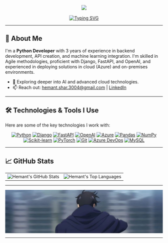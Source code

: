 <p align="center">
  <img src="https://capsule-render.vercel.app/api?type=waving&height=150&section=header&text=Hi%20there%20👋%20I'm%20Hemant&fontSize=40&fontColor=ffffff&desc=&descAlign=50&descAlignY=70&descSize=18&animation=fadeIn&color=0f0f0f" />
</p>

<p align="center">
  <a href="#">
    <img src="https://readme-typing-svg.herokuapp.com?lines=Python%20Developer;AI%20Enthusiast;Cloud%20Explorer&center=true&width=500&height=50&color=ffffff&vCenter=true&size=20&pause=1000&duration=2000" alt="Typing SVG" />
  </a>
</p>

---

## 🚀 About Me
I'm a **Python Developer** with 3 years of experience in backend development, API creation, and machine learning integration. I'm skilled in Agile methodologies, proficient with Django, FastAPI, and OpenAI, and experienced in deploying solutions in cloud (Azure) and on-premises environments.

- 🌱 Exploring deeper into AI and advanced cloud technologies.
- 📫 Reach out: <a href="mailto:hemant.shar.3004@gmail.com">hemant.shar.3004@gmail.com</a> | [LinkedIn](https://www.linkedin.com/in/hemuush/)

---

## 🛠️ Technologies & Tools I Use
Here are some of the key technologies I work with:

<p align="center">
  <a href="https://www.python.org" target="_blank" rel="noopener noreferrer"><img src="https://img.shields.io/badge/Python-3776AB?style=for-the-badge&logo=python&logoColor=white" alt="Python"/></a>
  <a href="https://www.djangoproject.com/" target="_blank" rel="noopener noreferrer"><img src="https://img.shields.io/badge/Django-092E20?style=for-the-badge&logo=django&logoColor=white" alt="Django"/></a>
  <a href="https://fastapi.tiangolo.com/" target="_blank" rel="noopener noreferrer"><img src="https://img.shields.io/badge/FastAPI-009688?style=for-the-badge&logo=fastapi&logoColor=white" alt="FastAPI"/></a>
  <a href="https://openai.com/" target="_blank" rel="noopener noreferrer"><img src="https://img.shields.io/badge/OpenAI-412991?style=for-the-badge&logo=openai&logoColor=white" alt="OpenAI"/></a>
  <a href="https://azure.microsoft.com/" target="_blank" rel="noopener noreferrer"><img src="https://img.shields.io/badge/Azure-0078D4?style=for-the-badge&logo=microsoft-azure&logoColor=white" alt="Azure"/></a>
  <a href="https://pandas.pydata.org/" target="_blank" rel="noopener noreferrer"><img src="https://img.shields.io/badge/Pandas-150458?style=for-the-badge&logo=pandas&logoColor=white" alt="Pandas"/></a>
  <a href="https://numpy.org/" target="_blank" rel="noopener noreferrer"><img src="https://img.shields.io/badge/NumPy-013243?style=for-the-badge&logo=numpy&logoColor=white" alt="NumPy"/></a>
  <a href="https://scikit-learn.org/" target="_blank" rel="noopener noreferrer"><img src="https://img.shields.io/badge/Scikit--learn-F7931E?style=for-the-badge&logo=scikit-learn&logoColor=white" alt="Scikit-learn"/></a>
  <a href="https://pytorch.org/" target="_blank" rel="noopener noreferrer"><img src="https://img.shields.io/badge/PyTorch-EE4C2C?style=for-the-badge&logo=pytorch&logoColor=white" alt="PyTorch"/></a>
  <a href="https://git-scm.com/" target="_blank" rel="noopener noreferrer"><img src="https://img.shields.io/badge/Git-F05032?style=for-the-badge&logo=git&logoColor=white" alt="Git"/></a>
  <a href="https://azure.microsoft.com/en-us/products/devops/" target="_blank" rel="noopener noreferrer"><img src="https://img.shields.io/badge/Azure_DevOps-0078D4?style=for-the-badge&logo=azuredevops&logoColor=white" alt="Azure DevOps"/></a>
  <a href="https://www.mysql.com/" target="_blank" rel="noopener noreferrer"><img src="https://img.shields.io/badge/MySQL-4479A1?style=for-the-badge&logo=mysql&logoColor=white" alt="MySQL"/></a>
</p>

---

## 📈 GitHub Stats

<table align="center">
  <tr>
    <td>
      <img src="https://github-readme-stats.vercel.app/api?username=hemuush&show_icons=true&theme=tokyonight&hide_border=true&count_private=true&rank_icon=github" alt="Hemant's GitHub Stats" />
    </td>
    <td>
      <img src="https://github-readme-stats.vercel.app/api/top-langs/?username=hemuush&layout=compact&theme=tokyonight&hide_border=true&langs_count=6" alt="Hemant's Top Languages" />
    </td>
  </tr>
</table>

---

<div>
<img src = "https://github.com/hemuush/hemuush/blob/main/arise.jpg" alt = "" align="center">
</div>

---